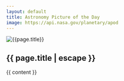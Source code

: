 ```yaml
---
layout: default
title: Astronomy Picture of the Day
image: https://api.nasa.gov/planetary/apod
---
```

<div class="container">
  <div class="row">
    <div class="col col-12">
      <div class="image-box">
        <img class="page-image" src="{{site.baseurl}}{{page.image}}" alt="{{page.title}}">
      </div>
    </div>
  </div>
</div>

<div class="container">
  <div class="row">
    <div class="col col-8 push-2 col-d-10 col-m-12 push-d-1 push-m-0">
      <!-- begin page -->
      <article class="page animate">
        <div class="page-head">
          <h1 class="page-title">{{ page.title | escape }}</h1>
        </div>
        <div class="page__content">
          {{ content }}
        </div>
      </article>
      <!-- end page -->
    </div>
  </div>
</div>
